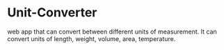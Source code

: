 # Unit-Converter
web app that can convert between different units of measurement. It can convert units of length, weight, volume, area, temperature.
